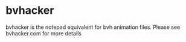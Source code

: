 bvhacker
========

bvhacker is the notepad equivalent for bvh animation files. Please see bvhacker.com for more details
